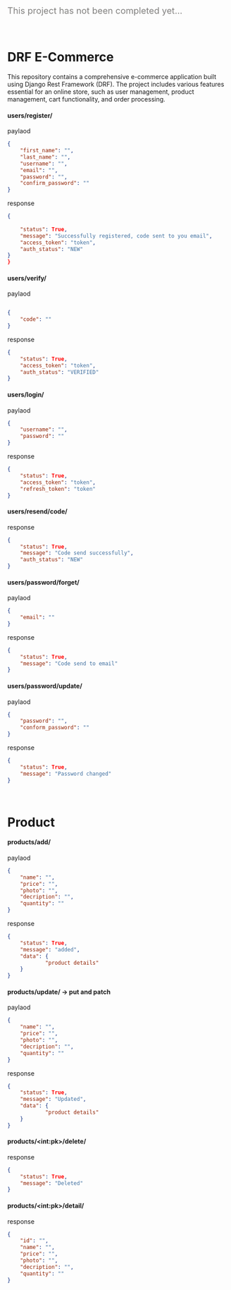 

<p style="font-size: 20px; color: rgb(131, 130, 128);">This project has not been completed yet...</p>


<br>

# DRF E-Commerce
This repository contains a comprehensive e-commerce application built using Django Rest Framework (DRF). The project includes various features essential for an online store, such as user management, product management, cart functionality, and order processing.

#### users/register/
paylaod
``` json
{
	"first_name": "",
	"last_name": "",
	"username": "",
	"email": "",
	"password": "",
	"confirm_password": ""
}
```
response
``` json	
{  
  
	"status": True,
	"message": "Successfully registered, code sent to you email",
	"access_token": "token",
	"auth_status": "NEW"
}
}
```
#### users/verify/
paylaod
``` json

{
	"code": ""
}
```
response  
``` json		
{
	"status": True,
	"access_token": "token",
	"auth_status": "VERIFIED"
}
```
#### users/login/ 
paylaod
```json
{
	"username": "",
	"password": ""
}
```
response
```json 
{
	"status": True,
	"access_token": "token",
	"refresh_token": "token"
}
```
#### users/resend/code/
response 
```json  
{
	"status": True,
	"message": "Code send successfully",
	"auth_status": "NEW"
}
```
#### users/password/forget/
paylaod 
```json 
{
	"email": ""
}
```
response 
```json 
{
	"status": True,
	"message": "Code send to email"
}
```
#### users/password/update/
paylaod 
```json 
{
	"password": "",
	"conform_password": ""
}
```
response 
```json 
{
	"status": True,
	"message": "Password changed"
}
```
<br>

# Product 

#### products/add/
paylaod  
``` json
{
	"name": "",
	"price": "",
	"photo": "",
	"decription": "",
	"quantity": ""
}
```
response  
``` json
{
	"status": True,
	"message": "added",
	"data": {
			"product details"
	}
}
```
#### products/update/ -> put and patch
paylaod 
``` json
{
	"name": "",
	"price": "",
	"photo": "",
	"decription": "",
	"quantity": ""
}
```
response  
``` json
{
	"status": True,
	"message": "Updated",
	"data": {
			"product details"
	}
}
```
#### products/\<int:pk>/delete/
response  
```json
{
	"status": True,
	"message": "Deleted"
}
```
#### products/\<int:pk>/detail/
response  
```json
{
	"id": "",
	"name": "",
	"price": "",
	"photo": "",
	"decription": "",
	"quantity": ""
}
```

